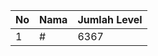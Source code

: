 | No | Nama            | Jumlah Level |
|----|-----------------|--------------|
| 1  | #    |    6367        |
